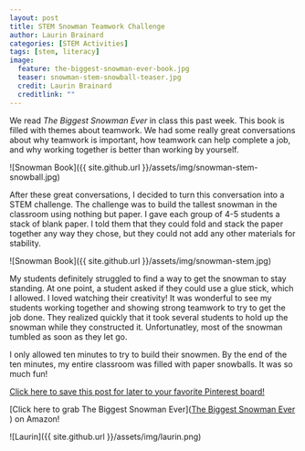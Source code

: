 ```yaml
---
layout: post
title: STEM Snowman Teamwork Challenge
author: Laurin Brainard
categories: [STEM Activities]
tags: [stem, literacy]
image:
  feature: the-biggest-snowman-ever-book.jpg
  teaser: snowman-stem-snowball-teaser.jpg
  credit: Laurin Brainard
  creditlink: ""
---
```

We read *The Biggest Snowman Ever* in class this past week. This book is filled with themes about teamwork. We had some really great conversations about why teamwork is important, how teamwork can help complete a job, and why working together is better than working by yourself.  

![Snowman Book]({{ site.github.url }}/assets/img/snowman-stem-snowball.jpg)

After these great conversations, I decided to turn this conversation into a STEM challenge. The challenge was to build the tallest snowman in the classroom using nothing but paper. I gave each group of 4-5 students a stack of blank paper. I told them that they could fold and stack the paper together any way they chose, but they could not add any other materials for stability. 

![Snowman Book]({{ site.github.url }}/assets/img/snowman-stem.jpg)

My students definitely struggled to find a way to get the snowman to stay standing. At one point, a student asked if they could use a glue stick, which I allowed. I loved watching their creativity! It was wonderful to see my students working together and showing strong teamwork to try to get the job done. They realized quickly that it took several students to hold up the snowman while they constructed it. Unfortunatley, most of the snowman tumbled as soon as they let go. 

I only allowed ten minutes to try to build their snowmen. By the end of the ten minutes, my entire classroom was filled with paper snowballs. It was so much fun!

[Click here to save this post for later to your favorite Pinterest board!](https://pin.it/35nhdrfv6hhs66)

[Click here to grab The Biggest Snowman Ever](<a target="_blank" href="https://www.amazon.com/gp/product/0439627680/ref=as_li_tl?ie=UTF8&camp=1789&creative=9325&creativeASIN=0439627680&linkCode=as2&tag=theprimarybra-20&linkId=a69a4e94ce41ab866855a8af0dfd3db0">The Biggest Snowman Ever</a><img src="//ir-na.amazon-adsystem.com/e/ir?t=theprimarybra-20&l=am2&o=1&a=0439627680" width="1" height="1" border="0" alt="" style="border:none !important; margin:0px !important;" />) on Amazon!

![Laurin]({{ site.github.url }}/assets/img/laurin.png)
